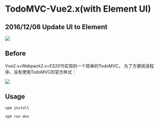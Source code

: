 # TodoMVC-Vue2.x(with Element UI)

## 2016/12/08 Update UI to Element


![](http://ww3.sinaimg.cn/large/71d81503jw1fajddm6np5g20q50h6ag7.gif)

## Before
Vue2.x+Webpack2.x+ES2015实现的一个简单的TodoMVC，
为了方便阅读程序，没有使用TodoMVC的官方样式：

![](http://ww1.sinaimg.cn/large/71d81503jw1fah74wypltj2077095jrw.jpg)

## Usage
```javascrit
npm install
```
```javascrit
npm run dev
```

